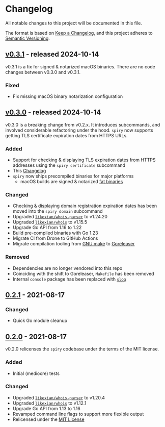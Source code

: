 # Changelog

All notable changes to this project will be documented in this file.

The format is based on [Keep a Changelog](https://keepachangelog.com/en/1.1.0/),
and this project adheres to [Semantic Versioning](https://semver.org/spec/v2.0.0.html).

## [v0.3.1](https://github.com/mckern/spiry/compare/v0.3.0...v0.3.1) - released 2024-10-14

v0.3.1 is a fix for signed & notarized macOS binaries. There are no code changes
between v0.3.0 and v0.3.1.

### Fixed

- Fix missing macOS binary notarization configuration


## [v0.3.0](https://github.com/mckern/spiry/compare/v0.2.1...v0.3.0) - released 2024-10-14

v0.3.0 is a breaking change from v0.2.x. It introduces subcommands, and involved
considerable refactoring under the hood. `spiry` now supports getting TLS certificate
expiration dates from HTTPS URLs.

### Added

- Support for checking & displaying TLS expiration dates from HTTPS addresses
  using the `spiry certificate` subcommand
- This [Changelog](./CHANGELOG.md)
- `spiry` now ships precompiled binaries for major platforms
  - macOS builds are signed & notarized [fat binaries](https://developer.apple.com/documentation/apple-silicon/building-a-universal-macos-binary)

### Changed

- Checking & displaying domain registration expiration dates has been moved into
  the `spiry domain` subcommand
- Upgraded [`likexian/whois-parser`][whois-parser] to v1.24.20
- Upgraded [`likexian/whois`][whois] to v1.15.5
- Upgrade Go API from 1.16 to 1.22
- Build pre-compiled binaries with Go 1.23
- Migrate CI from Drone to GitHub Actions
- Migrate compilation tooling from [GNU make](https://www.gnu.org/software/make/) to [Goreleaser](https://goreleaser.com)

### Removed

- Dependencies are no longer vendored into this repo
- Coinciding with the shift to Goreleaser, `Makefile` has been removed
- Internal `console` package has been replaced with [`slog`](https://pkg.go.dev/log/slog)

## [0.2.1](https://github.com/mckern/spiry/compare/v0.2.0...v0.2.1) - 2021-08-17

### Changed

- Quick Go module cleanup

## [0.2.0](https://github.com/mckern/spiry/compare/v0.1.1...v0.2.0) - 2021-08-17

v0.2.0 relicenses the `spiry` codebase under the terms of the MIT license.

### Added

- Initial (mediocre) tests

### Changed

- Upgraded [`likexian/whois-parser`][whois-parser] to v1.20.4
- Upgraded [`likexian/whois`][whois] to v1.12.1
- Upgrade Go API from 1.13 to 1.16
- Revamped command line flags to support more flexible output
- Relicensed under the [MIT License](./LICENSE.txt)

[whois-parser]: https://github.com/likexian/whois-parser/
[whois]: https://github.com/likexian/whois/
